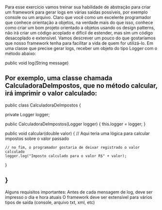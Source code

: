 Para esse exercício vamos treinar sua habilidade de abstração para criar um framework para gerar logs em várias saídas possíveis, por exemplo console ou um arquivo. 
Claro que você como um excelente programador que conhece orientação a objetos, na verdade mais do que isso, conhece como criar um bom projeto orientado a objetos usando os design patterns, não irá criar um código acoplado e difícil de estender, mas sim um código desacoplado e extensível.
Vamos descrever um pouco do que gostaríamos que nosso framework tenha para facilitar a vida de quem for utilizá-lo.
Em uma classe que precise gerar logs, receber um objeto do tipo Logger com o método abaixo:

public void log(String message)

Por exemplo, uma classe chamada CalculadoraDeImpostos, que no método calcular, irá imprimir o valor calculado:
----------------------------------------------------------------------------------------------------------------
public class CalculadoraDeImpostos {
  
  private Logger logger;

  public CalculadoraDeImpostos(Logger logger) {
    this.logger = logger;
  }
  
  public void calcular(double valor) {
    // Aqui teria uma lógica para calcular impostos sobre o valor passado

    // no fim, o programador gostaria de deixar registrado o valor calculado
    logger.log("Imposto calculado para o valor R$" + valor);
  }

}
----------------------------------------------------------------------------------------------------------------

Alguns requisitos importantes:
Antes de cada mensagem de log, deve ser impresso o dia e hora atuais
O framework deve ser extensível para vários tipos de saída (console, arquivo txt, xml, etc)
